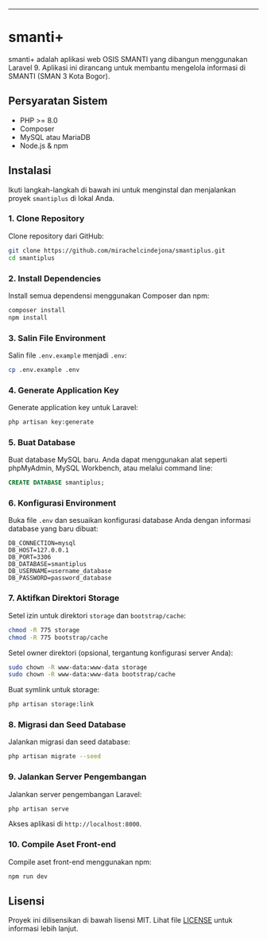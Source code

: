 
---

# smanti+

smanti+ adalah aplikasi web OSIS SMANTI yang dibangun menggunakan Laravel 9. Aplikasi ini dirancang untuk membantu mengelola informasi di SMANTI (SMAN 3 Kota Bogor).


## Persyaratan Sistem

- PHP >= 8.0
- Composer
- MySQL atau MariaDB
- Node.js & npm 

## Instalasi

Ikuti langkah-langkah di bawah ini untuk menginstal dan menjalankan proyek `smantiplus` di lokal Anda.

### 1. Clone Repository

Clone repository dari GitHub:

```bash
git clone https://github.com/mirachelcindejona/smantiplus.git
cd smantiplus
```

### 2. Install Dependencies

Install semua dependensi menggunakan Composer dan npm:

```bash
composer install
npm install
```

### 3. Salin File Environment

Salin file `.env.example` menjadi `.env`:

```bash
cp .env.example .env
```

### 4. Generate Application Key

Generate application key untuk Laravel:

```bash
php artisan key:generate
```

### 5. Buat Database

Buat database MySQL baru. Anda dapat menggunakan alat seperti phpMyAdmin, MySQL Workbench, atau melalui command line:

```sql
CREATE DATABASE smantiplus;
```

### 6. Konfigurasi Environment

Buka file `.env` dan sesuaikan konfigurasi database Anda dengan informasi database yang baru dibuat:

```env
DB_CONNECTION=mysql
DB_HOST=127.0.0.1
DB_PORT=3306
DB_DATABASE=smantiplus
DB_USERNAME=username_database
DB_PASSWORD=password_database
```

### 7. Aktifkan Direktori Storage

Setel izin untuk direktori `storage` dan `bootstrap/cache`:

```bash
chmod -R 775 storage
chmod -R 775 bootstrap/cache
```

Setel owner direktori (opsional, tergantung konfigurasi server Anda):

```bash
sudo chown -R www-data:www-data storage
sudo chown -R www-data:www-data bootstrap/cache
```

Buat symlink untuk storage:

```bash
php artisan storage:link
```

### 8. Migrasi dan Seed Database

Jalankan migrasi dan seed database:

```bash
php artisan migrate --seed
```

### 9. Jalankan Server Pengembangan

Jalankan server pengembangan Laravel:

```bash
php artisan serve
```

Akses aplikasi di `http://localhost:8000`.

### 10. Compile Aset Front-end

Compile aset front-end menggunakan npm:

```bash
npm run dev
```


## Lisensi

Proyek ini dilisensikan di bawah lisensi MIT. Lihat file [LICENSE](LICENSE) untuk informasi lebih lanjut.
